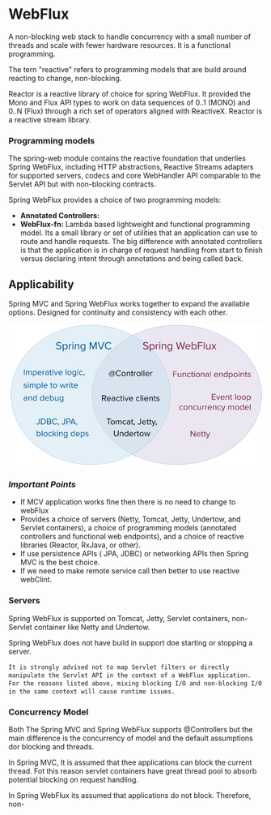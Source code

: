 # WebFlux
A non-blocking web stack to handle concurrency with a small number of threads and scale with fewer hardware resources. It is a functional programming. 

The tern "reactive" refers to programming models that are build around reacting to change, non-blocking.

Reactor is a reactive library of choice for spring WebFlux. It provided the Mono and Flux API types to work on data sequences of 0..1 (MONO) and 0..N (Flux) through a rich set of operators aligned with ReactiveX.  Reactor is a reactive stream library.

### Programming models
The spring-web module contains the reactive foundation that underlies Spring WebFlux, including HTTP abstractions, Reactive Streams adapters for supported servers, codecs and core WebHandler API comparable to the Servlet API but with non-blocking contracts.

Spring WebFlux provides a choice of two programming models:
- **Annotated Controllers:** 
- **WebFlux-fn:** Lambda based lightweight and functional programming model. Its a small library or set of utilities that an application can use to route and handle requests. The big difference with annotated controllers is that the application is in charge of request handling from start to finish versus declaring intent through annotations and being called back.

## Applicability

Spring MVC and Spring WebFlux works together to expand the available options. Designed for continuity and consistency with each other. 

![MVC-VS-WebFlux](../../images/spring-mvc-and-webflux-venn.png)


### ***Important Points***
- If MCV application works fine then there is no need to change to webFlux
- Provides a choice of servers (Netty, Tomcat, Jetty, Undertow, and Servlet containers), a choice of programming models (annotated controllers and functional web endpoints), and a choice of reactive libraries (Reactor, RxJava, or other).
- If use persistence APIs ( JPA, JDBC) or networking APIs then Spring MVC is the best choice. 
- If we need to make remote service call then better to use reactive webClint. 

### Servers
Spring WebFlux is supported on Tomcat, Jetty, Servlet containers, non-Servlet container like Netty and Undertow. 

Spring WebFlux does not have build in support doe starting or stopping a server. 

	It is strongly advised not to map Servlet filters or directly manipulate the Servlet API in the context of a WebFlux application. For the reasons listed above, mixing blocking I/O and non-blocking I/O in the same context will cause runtime issues.

### Concurrency Model
Both The Spring MVC and Spring WebFlux supports @Controllers but the main difference is the concurrency of model and the default assumptions dor blocking and threads.

In Spring MVC, It is assumed that thee applications can block the current thread. Fot this reason servlet containers have great thread pool to absorb potential  blocking on request handling.

In Spring WebFlux its assumed that applications do not block. Therefore, non-
